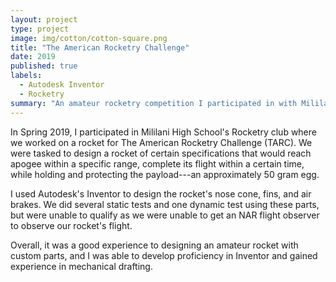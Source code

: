```yaml
---
layout: project
type: project
image: img/cotton/cotton-square.png
title: "The American Rocketry Challenge"
date: 2019
published: true
labels:
  - Autodesk Inventor
  - Rocketry
summary: "An amateur rocketry competition I participated in with Mililani High School's Rocketry club."
---
```


In Spring 2019, I participated in Mililani High School's Rocketry club where we worked on a rocket for The American Rocketry Challenge (TARC). We were tasked to design a rocket of certain specifications that would reach apogee within a specific range, complete its flight within a certain time, while holding and protecting the payload---an approximately 50 gram egg.

I used Autodesk's Inventor to design the rocket's nose cone, fins, and air brakes. We did several static tests and one dynamic test using these parts, but were unable to qualify as we were unable to get an NAR flight observer to observe our rocket's flight.

Overall, it was a good experience to designing an amateur rocket with custom parts, and I was able to develop proficiency in Inventor and gained experience in mechanical drafting.
